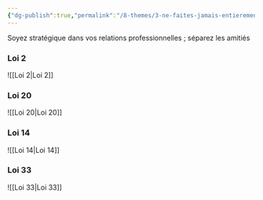 ```yaml
---
{"dg-publish":true,"permalink":"/8-themes/3-ne-faites-jamais-entierement-confiance-a-personne/","noteIcon":""}
---
```


Soyez stratégique dans vos relations professionnelles ; séparez les amitiés
### Loi 2
![[Loi 2\|Loi 2]]
### Loi 20
![[Loi 20\|Loi 20]]
### Loi 14
![[Loi 14\|Loi 14]]
### Loi 33
![[Loi 33\|Loi 33]]